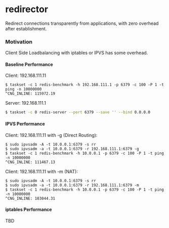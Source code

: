 # redirector
Redirect connections transparently from applications, with zero overhead after establishment.

### Motivation

Client Side Loadbalancing with iptables or IPVS has some overhead.


#### Baseline Performance

Client: 192.168.111.11
```
$ taskset -c 1 redis-benchmark -h 192.168.111.1 -p 6379 -c 100 -P 1 -t ping -n 10000000
^CNG_INLINE: 115972.19
```

Server: 192.168.111.1
```bash
$ taskset -c 0 redis-server --port 6379 --save '' --bind 0.0.0.0
```

#### IPVS Performance

Client: 192.168.111.11 with -g (Direct Routing):
```
$ sudo ipvsadm -A -t 10.0.0.1:6379 -s rr
$ sudo ipvsadm -a -t 10.0.0.1:6379 -r 192.168.111.1:6379 -g
$ taskset -c 1 redis-benchmark -h 10.0.0.1 -p 6379 -c 100 -P 1 -t ping -n 10000000
^CNG_INLINE: 111467.13
```

Client: 192.168.111.11 with -m (NAT):
```
$ sudo ipvsadm -A -t 10.0.0.1:6379 -s rr
$ sudo ipvsadm -a -t 10.0.0.1:6379 -r 192.168.111.1:6379 -m
$ taskset -c 1 redis-benchmark -h 10.0.0.1 -p 6379 -c 100 -P 1 -t ping -n 10000000
^CNG_INLINE: 103044.31
```

#### iptables Performance

TBD
